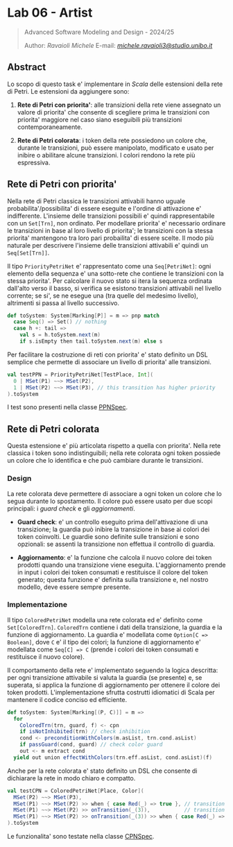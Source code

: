 # Lab 06 - Artist

> Advanced Software Modeling and Design - 2024/25
>
> Author: *Ravaioli Michele*
> E-mail: *michele.ravaioli3@studio.unibo.it*

## Abstract

Lo scopo di questo task e' implementare in *Scala* delle estensioni della rete di Petri. Le estensioni da aggiungere sono:

1. **Rete di Petri con priorita'**: alle transizioni della rete viene assegnato un valore di priorita' che consente di scegliere prima le transizioni con priorita' maggiore nel caso siano eseguibili più transizioni contemporaneamente.

2. **Rete di Petri colorata**: i token della rete possiedono un colore che, durante le transizioni, può essere manipolato, modificato e usato per inibire o abilitare alcune transizioni. I colori rendono la rete più espressiva.


## Rete di Petri con priorita'

Nella rete di Petri classica le transizioni attivabili hanno uguale probabilita'/possibilita' di essere eseguite e l'ordine di attivazione e' indifferente. L'insieme delle transizioni possibili e' quindi rappresentabile con un `Set[Trn]`, non ordinato. Per modellare priorita' e' necessario ordinare le transizioni in base al loro livello di priorita'; le transizioni con la stessa priorita' mantengono tra loro pari probailita' di essere scelte. Il modo più naturale per descrivere l'insieme delle transizioni attivabili e' quindi un `Seq[Set[Trn]]`.

Il tipo `PriorityPetriNet` e' rappresentato come una `Seq[PetriNet]`: ogni elemento della sequenza e' una sotto-rete che contiene le transizioni con la stessa priorita'. Per calcolare il nuovo stato si itera la sequenza ordinata dall'alto verso il basso, si verifica se esistono transizioni attivabili nel livello corrente; se si', se ne esegue una (tra quelle del medesimo livello), altrimenti si passa al livello successivo.

```scala
def toSystem: System[Marking[P]] = m => pnp match
  case Seq() => Set() // nothing
  case h +: tail =>
    val s = h.toSystem.next(m)
    if s.isEmpty then tail.toSystem.next(m) else s
```

Per facilitare la costruzione di reti con priorita' e' stato definito un DSL semplice che permette di associare un livello di priorita' alle transizioni.

```scala
val testPPN = PriorityPetriNet[TestPlace, Int](
  0 | MSet(P1) ~~> MSet(P2),
  1 | MSet(P2) ~~> MSet(P3), // this transition has higher priority
).toSystem
```

I test sono presenti nella classe [PPNSpec](asmd24-public-models/src/test/scala/u06/modelling/PPNSpec.scala).


## Rete di Petri colorata

Questa estensione e' più articolata rispetto a quella con priorita'. Nella rete classica i token sono indistinguibili; nella rete colorata ogni token possiede un colore che lo identifica e che può cambiare durante le transizioni.

### Design

La rete colorata deve permettere di associare a ogni token un colore che lo segua durante lo spostamento. Il colore può essere usato per due scopi principali: i *guard check* e gli *aggiornamenti*.

* **Guard check**: e' un controllo eseguito prima dell'attivazione di una transizione; la guardia può inibire la transizione in base ai colori dei token coinvolti. Le guardie sono definite sulle transizioni e sono opzionali: se assenti la transizione non effettua il controllo di guardia.

* **Aggiornamento**: e' la funzione che calcola il nuovo colore dei token prodotti quando una transizione viene eseguita. L'aggiornamento prende in input i colori dei token consumati e restituisce il colore del token generato; questa funzione e' definita sulla transizione e, nel nostro modello, deve essere sempre presente.

### Implementazione

Il tipo `ColoredPetriNet` modella una rete colorata ed e' definito come `Set[ColoredTrn]`. `ColoredTrn` contiene i dati della transizione, la guardia e la funzione di aggiornamento. La guardia e' modellata come `Option[C => Boolean]`, dove `C` e' il tipo dei colori; la funzione di aggiornamento e' modellata come `Seq[C] => C` (prende i colori dei token consumati e restituisce il nuovo colore).

Il comportamento della rete e' implementato seguendo la logica descritta: per ogni transizione attivabile si valuta la guardia (se presente) e, se superata, si applica la funzione di aggiornamento per ottenere il colore dei token prodotti. L'implementazione sfrutta costrutti idiomatici di Scala per mantenere il codice conciso ed efficiente.

```scala
def toSystem: System[Marking[(P, C)]] = m =>
  for
    ColoredTrn(trn, guard, f) <- cpn
    if isNotInhibited(trn) // check inhibition
    cond <- preconditionWithColors(m.asList, trn.cond.asList)
    if passGuard(cond, guard) // check color guard
    out <- m extract cond
  yield out union effectWithColors(trn.eff.asList, cond.asList)(f)
```

Anche per la rete colorata e' stato definito un DSL che consente di dichiarare la rete in modo chiaro e compatto.

```scala
val testCPN = ColoredPetriNet[Place, Color](
  MSet(P2) ~~> MSet(P3),
  MSet(P1) ~~> MSet(P2) >> when { case Red(_) => true }, // transition with guard check
  MSet(P1) ~~> MSet(P2) >> onTransition(_(3)),           // transition with update
  MSet(P1) ~~> MSet(P2) >> onTransition(_(3)) >> when { case Red(_) => true }, // both
).toSystem
```

Le funzionalita' sono testate nella classe [CPNSpec](asmd24-public-models/src/test/scala/u06/modelling/CPNSpec.scala).

